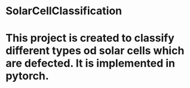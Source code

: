 # SolarCellClassification
# This project is created to classify different types od solar cells which are defected. It is implemented in pytorch.

